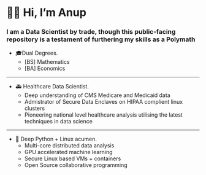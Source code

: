 

# **👋🏽 Hi, I’m Anup**
### I am a **Data Scientist** by trade, though this public-facing repository is a testament of furthering my skills as a **Polymath**

- 🎓Dual Degrees.
  - [BS] Mathematics
  - [BA] Economics
---
- 🚑 Healthcare Data Scientist.
  - Deep understanding of CMS Medicare and Medicaid data
  - Admistrator of Secure Data Enclaves on HIPAA complient linux clusters
  - Pioneering national level healthcare analysis utilising the latest techniques in data science
---
- 💾 Deep Python + Linux acumen.
  - Multi-core distributed data analysis
  - GPU accelerated machine learning
  - Secure Linux based VMs + containers
  - Open Source collaborative programming

<!---
noopy-iot/noopy-iot is a ✨ special ✨ repository because its `README.md` (this file) appears on your GitHub profile.
You can click the Preview link to take a look at your changes.
--->
